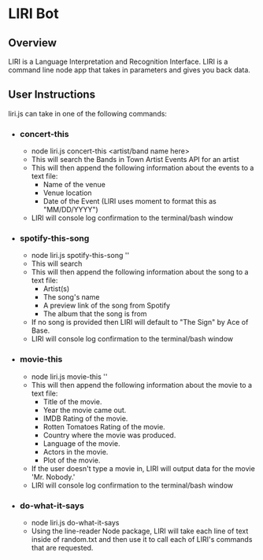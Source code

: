 # LIRI Bot
## Overview
LIRI is a Language Interpretation and Recognition Interface. LIRI is a command line node app that takes in parameters and gives you back data.

## User Instructions
liri.js can take in one of the following commands:

* ### concert-this
  * node liri.js concert-this <artist/band name here>
  * This will search the Bands in Town Artist Events API for an artist 
  * This will then append the following information about the events to a text file: 
    * Name of the venue
    * Venue location
    * Date of the Event (LIRI uses moment to format this as "MM/DD/YYYY")
  * LIRI will console log confirmation to the terminal/bash window  

* ### spotify-this-song
  * node liri.js spotify-this-song '<song name here>'
  * This will search 
  * This will then append the following information about the song to a text file: 
    * Artist(s)
    * The song's name
    * A preview link of the song from Spotify
    * The album that the song is from
  * If no song is provided then LIRI will default to "The Sign" by Ace of Base.
  * LIRI will console log confirmation to the terminal/bash window  
  
* ### movie-this
  * node liri.js movie-this '<movie name here>'
  * This will then append the following information about the movie to a text file: 
    * Title of the movie.
    * Year the movie came out.
    * IMDB Rating of the movie.
    * Rotten Tomatoes Rating of the movie.
    * Country where the movie was produced.
    * Language of the movie.
    * Actors in the movie.
    * Plot of the movie.
  * If the user doesn't type a movie in, LIRI will output data for the movie 'Mr. Nobody.' 
  * LIRI will console log confirmation to the terminal/bash window  
  
* ### do-what-it-says
  * node liri.js do-what-it-says
  * Using the line-reader Node package, LIRI will take each line of text inside of random.txt and then use it to call each of LIRI's commands that are requested.
  
